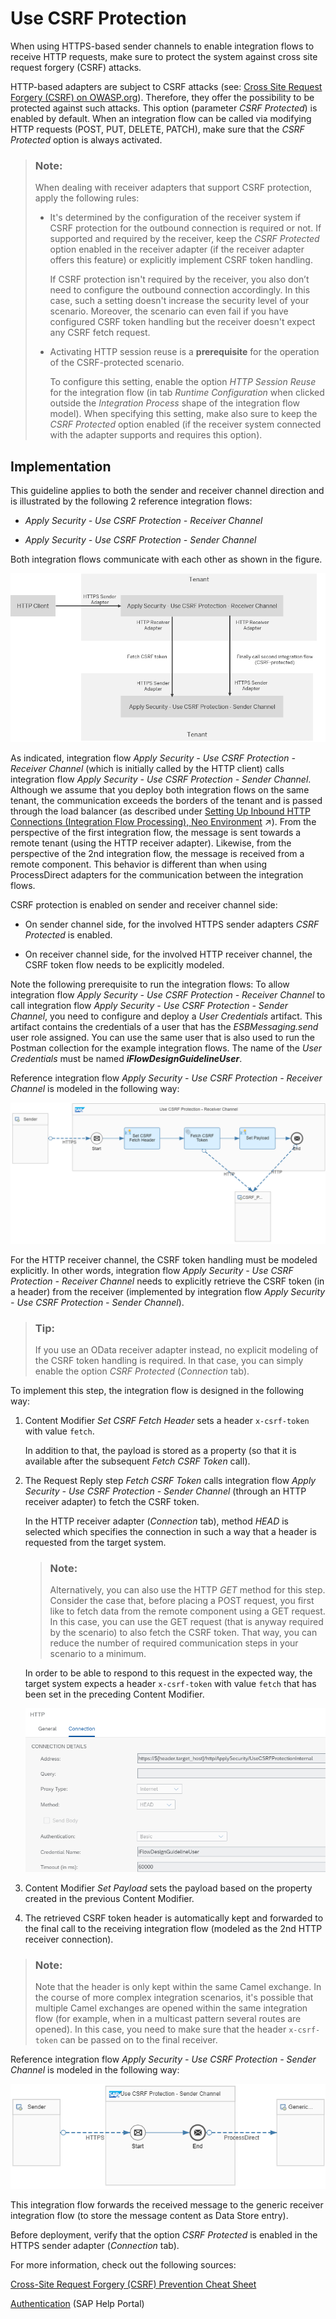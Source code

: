 <!-- loioa0765d56b6024f29a41a3a747f993499 -->

# Use CSRF Protection

When using HTTPS-based sender channels to enable integration flows to receive HTTP requests, make sure to protect the system against cross site request forgery \(CSRF\) attacks.

HTTP-based adapters are subject to CSRF attacks \(see: [Cross Site Request Forgery \(CSRF\) on OWASP.org](https://owasp.org/www-community/attacks/csrf)\). Therefore, they offer the possibility to be protected against such attacks. This option \(parameter *CSRF Protected*\) is enabled by default. When an integration flow can be called via modifying HTTP requests \(POST, PUT, DELETE, PATCH\), make sure that the *CSRF Protected* option is always activated.

> ### Note:  
> When dealing with receiver adapters that support CSRF protection, apply the following rules:
> 
> -   It's determined by the configuration of the receiver system if CSRF protection for the outbound connection is required or not. If supported and required by the receiver, keep the *CSRF Protected* option enabled in the receiver adapter \(if the receiver adapter offers this feature\) or explicitly implement CSRF token handling.
> 
>     If CSRF protection isn't required by the receiver, you also don’t need to configure the outbound connection accordingly. In this case, such a setting doesn't increase the security level of your scenario. Moreover, the scenario can even fail if you have configured CSRF token handling but the receiver doesn't expect any CSRF fetch request.
> 
> -   Activating HTTP session reuse is a **prerequisite** for the operation of the CSRF-protected scenario.
> 
>     To configure this setting, enable the option *HTTP Session Reuse* for the integration flow \(in tab *Runtime Configuration* when clicked outside the *Integration Process* shape of the integration flow model\). When specifying this setting, make also sure to keep the *CSRF Protected* option enabled \(if the receiver system connected with the adapter supports and requires this option\).



<a name="loioa0765d56b6024f29a41a3a747f993499__section_hk3_zbd_vkb"/>

## Implementation

This guideline applies to both the sender and receiver channel direction and is illustrated by the following 2 reference integration flows:

-   *Apply Security - Use CSRF Protection - Receiver Channel*

-   *Apply Security - Use CSRF Protection - Sender Channel*


Both integration flows communicate with each other as shown in the figure.

![](images/CSRF_Flows_1c47eb6.png)

As indicated, integration flow *Apply Security - Use CSRF Protection - Receiver Channel* \(which is initially called by the HTTP client\) calls integration flow *Apply Security - Use CSRF Protection - Sender Channel*. Although we assume that you deploy both integration flows on the same tenant, the communication exceeds the borders of the tenant and is passed through the load balancer \(as described under [Setting Up Inbound HTTP Connections (Integration Flow Processing), Neo Environment](https://help.sap.com/viewer/368c481cd6954bdfa5d0435479fd4eaf/IAT/en-US/778c7e7835ff46408aafe0d499720dc7.html "You can use various sender adapters (for example, the SOAP adapters, the IDoc adapter, and the HTTP adapter) to connect the tenant to a sender system so that the sender can send messages to Cloud Integration over the HTTP protocol.") :arrow_upper_right:\). From the perspective of the first integration flow, the message is sent towards a remote tenant \(using the HTTP receiver adapter\). Likewise, from the perspective of the 2nd integration flow, the message is received from a remote component. This behavior is different than when using ProcessDirect adapters for the communication between the integration flows.

CSRF protection is enabled on sender and receiver channel side:

-   On sender channel side, for the involved HTTPS sender adapters *CSRF Protected* is enabled.

-   On receiver channel side, for the involved HTTP receiver channel, the CSRF token flow needs to be explicitly modeled.


Note the following prerequisite to run the integration flows: To allow integration flow *Apply Security - Use CSRF Protection - Receiver Channel* to call integration flow *Apply Security - Use CSRF Protection - Sender Channel*, you need to configure and deploy a *User Credentials* artifact. This artifact contains the credentials of a user that has the *ESBMessaging.send* user role assigned. You can use the same user that is also used to run the Postman collection for the example integration flows. The name of the *User Credentials* must be named ***iFlowDesignGuidelineUser***.

Reference integration flow *Apply Security - Use CSRF Protection - Receiver Channel* is modeled in the following way:

![](images/CSRF_Receiver_8cb8ac3.png)

For the HTTP receiver channel, the CSRF token handling must be modeled explicitly. In other words, integration flow *Apply Security - Use CSRF Protection - Receiver Channel* needs to explicitly retrieve the CSRF token \(in a header\) from the receiver \(implemented by integration flow *Apply Security - Use CSRF Protection - Sender Channel*\).

> ### Tip:  
> If you use an OData receiver adapter instead, no explicit modeling of the CSRF token handling is required. In that case, you can simply enable the option *CSRF Protected* \(*Connection* tab\).

To implement this step, the integration flow is designed in the following way:

1.  Content Modifier *Set CSRF Fetch Header* sets a header `x-csrf-token` with value `fetch`.

    In addition to that, the payload is stored as a property \(so that it is available after the subsequent *Fetch CSRF Token* call\).

2.  The Request Reply step *Fetch CSRF Token* calls integration flow *Apply Security - Use CSRF Protection - Sender Channel* \(through an HTTP receiver adapter\) to fetch the CSRF token.

    In the HTTP receiver adapter \(*Connection* tab\), method *HEAD* is selected which specifies the connection in such a way that a header is requested from the target system.

    > ### Note:  
    > Alternatively, you can also use the HTTP *GET* method for this step. Consider the case that, before placing a POST request, you first like to fetch data from the remote component using a GET request. In this case, you can use the GET request \(that is anyway required by the scenario\) to also fetch the CSRF token. That way, you can reduce the number of required communication steps in your scenario to a minimum.

    In order to be able to respond to this request in the expected way, the target system expects a header `x-csrf-token` with value `fetch` that has been set in the preceding Content Modifier.

    ![](images/HTTP_Channel_1_48f9715.png)

3.  Content Modifier *Set Payload* sets the payload based on the property created in the previous Content Modifier.

4.  The retrieved CSRF token header is automatically kept and forwarded to the final call to the receiving integration flow \(modeled as the 2nd HTTP receiver connection\).


> ### Note:  
> Note that the header is only kept within the same Camel exchange. In the course of more complex integration scenarios, it's possible that multiple Camel exchanges are opened within the same integration flow \(for example, when in a multicast pattern several routes are opened\). In this case, you need to make sure that the header `x-csrf-token` can be passed on to the final receiver.

Reference integration flow *Apply Security - Use CSRF Protection - Sender Channel* is modeled in the following way:

![](images/CSRF_Sender_9c5e355.png)

This integration flow forwards the received message to the generic receiver integration flow \(to store the message content as Data Store entry\).

Before deployment, verify that the option *CSRF Protected* is enabled in the HTTPS sender adapter \(*Connection* tab\).

For more information, check out the following sources:

[Cross-Site Request Forgery \(CSRF\) Prevention Cheat Sheet](https://owasp.org/www-project-cheat-sheets/cheatsheets/Cross-Site_Request_Forgery_Prevention_Cheat_Sheet.html)

[Authentication](authentication-bd2fbd5.md) \(SAP Help Portal\)

